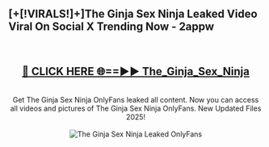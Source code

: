 <h2>[+[!VIRALS!]+]The Ginja Sex Ninja Leaked Video Viral On Social X Trending Now - 2appw</h2>
<br>
<div align="center">
<h2><a href="https://libra.edu.pl?The_Ginja_Sex_Ninja" rel="nofollow">🔴 CLICK HERE 🌐==►► The_Ginja_Sex_Ninja</a></h2>
<br>
Get The Ginja Sex Ninja OnlyFans leaked all content. Now you can access all videos and pictures of The Ginja Sex Ninja OnlyFans. New Updated Files 2025!
<br>
<br>
<a href="https://libra.edu.pl?The_Ginja_Sex_Ninja" rel="nofollow" data-target="animated-image.originalLink"><img src="https://i.ibb.co.com/WyWwxjT/player-gif2.gif" alt="The Ginja Sex Ninja Leaked OnlyFans" style="max-width: 100%; display: inline-block;" data-target="animated-image.originalImage"></a>
</div>
<br>